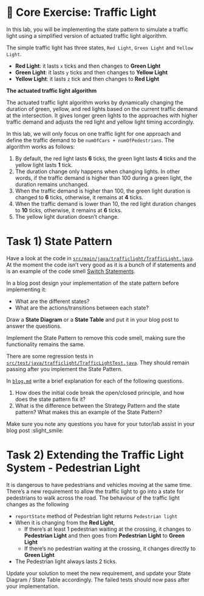 # 🚦 Core Exercise: Traffic Light

In this lab, you will be implementing the state pattern to simulate a traffic light using a simplified version of actuated traffic light algorithm.

The simple traffic light has three states, `Red Light`, `Green Light` and `Yellow Light`.

- **Red Light**: it lasts `x` ticks and then changes to **Green Light**
- **Green Light**: it lasts `y` ticks and then changes to **Yellow Light**
- **Yellow Light**: it lasts `z` tick and then changes to **Red Light**

**The actuated traffic light algorithm**

The actuated traffic light algorithm works by dynamically changing the duration of green, yellow, and red lights based on the current traffic demand at the intersection. It gives longer green lights to the approaches with higher traffic demand and adjusts the red light and yellow light timing accordingly.

In this lab, we will only focus on one traffic light for one approach and define the traffic demand to be `numOfCars + numOfPedestrians`. The algorithm works as follows:

1. By default, the red light lasts **6** ticks, the green light lasts **4** ticks and the yellow light lasts **1** tick.
2. The duration change only happens when changing lights. In other words, if the traffic demand is higher than 100 during a green light, the duration remains unchanged.
3. When the traffic demand is higher than 100, the green light duration is changed to **6** ticks, otherwise, it remains at **4** ticks.
4. When the traffic demand is lower than 10, the red light duration changes to **10** ticks, otherwise, it remains at **6** ticks.
5. The yellow light duration doesn’t change.

# Task 1) State Pattern

Have a look at the code in [`src/main/java/trafficlight/TrafficLight.java`](/app/src/main/java/trafficlight/TrafficLight.java). At the moment the code isn’t very good as it is a bunch of if statements and is an example of the code smell [Switch Statements](https://refactoring.guru/smells/switch-statements).

In a blog post design your implementation of the state pattern before implementing it:

- What are the different states?
- What are the actions/transitions between each state?

Draw a **State Diagram** or a **State Table** and put it in your blog post to answer the questions.

Implement the State Pattern to remove this code smell, making sure the functionality remains the same.

There are some regression tests in [`src/test/java/trafficlight/TrafficLightTest.java`](/app/src/test/java/trafficlight/TrafficLightTest.java). They should remain passing after you implement the State Pattern.

In [`blog.md`](/blog.md) write a brief explanation for each of the following questions.

1. How does the initial code break the open/closed principle, and how does the state pattern fix it?
2. What is the difference between the Strategy Pattern and the state pattern? What makes this an example of the State Pattern?

Make sure you note any questions you have for your tutor/lab assist in your blog post :slight_smile:

# Task 2) Extending the Traffic Light System - Pedestrian Light

It is dangerous to have pedestrians and vehicles moving at the same time. There’s a new requirement to allow the traffic light to go into a state for pedestrians to walk across the road. The behaviour of the traffic light changes as the following

- `reportState` method of Pedestrian light returns `Pedestrian light`
- When it is changing from the **Red Light**,
  - If there’s at least 1 pedestrian waiting at the crossing, it changes to **Pedestrian Light** and then goes from **Pedestrian Light** to **Green Light**
  - If there’s no pedestrian waiting at the crossing, it changes directly to **Green Light**
- The Pedestrian light always lasts 2 ticks.

Update your solution to meet the new requirement, and update your State Diagram / State Table accordingly. The failed tests should now pass after your implementation.
